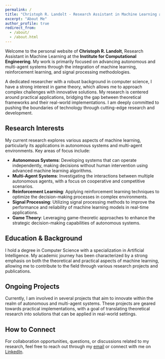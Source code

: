```yaml
---
permalink: /
title: "Christoph R. Landolt - Research Assistant in Machine Learning at the Institute for Computational Engineering"
excerpt: "About Me"
author_profile: true
redirect_from: 
  - /about/
  - /about.html
---
```


Welcome to the personal website of **Christoph R. Landolt**, Research Assistant in Machine Learning at the **Institute for Computational Engineering**. My work is primarily focused on advancing autonomous and multi-agent systems through the integration of machine learning, reinforcement learning, and signal processing methodologies.

A dedicated researcher with a robust background in computer science, I have a strong interest in game theory, which allows me to approach complex challenges with innovative solutions. My research is centered around practical applications, bridging the gap between theoretical frameworks and their real-world implementations. I am deeply committed to pushing the boundaries of technology through cutting-edge research and development.

## Research Interests

My current research explores various aspects of machine learning, particularly its applications in autonomous systems and multi-agent environments. Key areas of focus include:

- **Autonomous Systems**: Developing systems that can operate independently, making decisions without human intervention using advanced machine learning algorithms.
- **Multi-Agent Systems**: Investigating the interactions between multiple autonomous agents, with a focus on cooperative and competitive scenarios.
- **Reinforcement Learning**: Applying reinforcement learning techniques to optimize the decision-making processes in complex environments.
- **Signal Processing**: Utilizing signal processing methods to improve the performance and reliability of machine learning models in real-time applications.
- **Game Theory**: Leveraging game-theoretic approaches to enhance the strategic decision-making capabilities of autonomous systems.

## Education & Background

I hold a degree in Computer Science with a specialization in Artificial Intelligence. My academic journey has been characterized by a strong emphasis on both the theoretical and practical aspects of machine learning, allowing me to contribute to the field through various research projects and publications.

## Ongoing Projects

Currently, I am involved in several projects that aim to innovate within the realm of autonomous and multi-agent systems. These projects are geared towards practical implementations, with a goal of translating theoretical research into solutions that can be applied in real-world settings.

## How to Connect

For collaboration opportunities, questions, or discussions related to my research, feel free to reach out through my [email](mailto:info@christophlandolt.com) or connect with me on [LinkedIn](https://www.linkedin.com/in/christoph-landolt-072068b1/).
